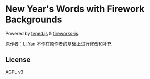 # New Year's Words with Firework Backgrounds

Powered by [typed.js](https://github.com/mattboldt/typed.js/) & [fireworks-js](https://github.com/crashmax-dev/fireworks-js/).


原作者：[Li Yan](//github.com/liyanqwq)
本作在原作者的基础上进行修改和补充
## License

AGPL v3
